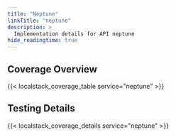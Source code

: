 ```yaml
---
title: "Neptune"
linkTitle: "neptune"
description: >
  Implementation details for API neptune
hide_readingtime: true
---
```


## Coverage Overview
{{< localstack_coverage_table service="neptune" >}}

## Testing Details
{{< localstack_coverage_details service="neptune" >}}
